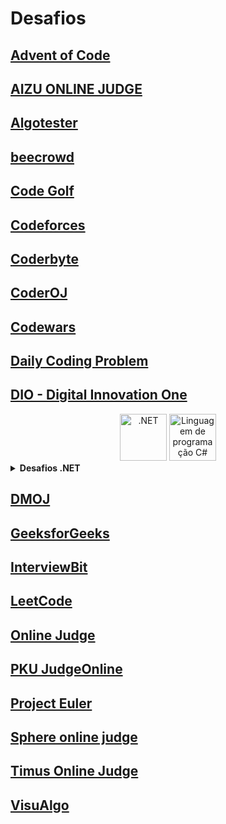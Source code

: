 # Desafios

## [Advent of Code](https://adventofcode.com/)
## [AIZU ONLINE JUDGE](https://judge.u-aizu.ac.jp/)
## [Algotester](https://algotester.com/)
## [beecrowd](https://beecrowd.com/)
## [Code Golf](https://code.golf/)
## [Codeforces](https://codeforces.com/)
## [Coderbyte](https://coderbyte.com/)
## [CoderOJ](https://coderoj.com/)
## [Codewars](https://www.codewars.com/)
## [Daily Coding Problem](https://www.dailycodingproblem.com/)
## [DIO - Digital Innovation One](https://www.dio.me/)

<div align="center">
  <img src="https://www.vectorlogo.zone/logos/dotnet/dotnet-official.svg" width="75" alt=".NET"/>
  <img src="https://cdn.jsdelivr.net/gh/devicons/devicon/icons/csharp/csharp-original.svg" width="75" alt="Linguagem de programação C#"/>
</div>

<details>
  <summary><strong>Desafios .NET</strong></summary>

| Desafio | Linguagem | Status |
| :-: | :-: | :-: |
| Construindo um sistema para um estacionamento | C# | ✔️ |
| Construindo um sistema de hospedagem de um hotel | C# | ✔️ |
| Explorando Análise de Recursos Humanos com Desafios de Código | C# | ✔️ |
| Avaliando o Desempenho Anual dos Funcionários | C# | ✔️ |
| Calculando a Folha de Pagamento | C# | ✔️ |
| Criando um Sistema e Abstraindo um Celular com POO | C# | ✖️ |
  
</details>

## [DMOJ](https://dmoj.ca/)
## [GeeksforGeeks](https://www.geeksforgeeks.org/)
## [InterviewBit](https://www.interviewbit.com/)
## [LeetCode](https://leetcode.com/)
## [Online Judge](https://onlinejudge.org/)
## [PKU JudgeOnline](http://poj.org/)
## [Project Euler](https://projecteuler.net/)
## [Sphere online judge](https://www.spoj.com/)
## [Timus Online Judge](https://acm.timus.ru/)
## [VisuAlgo](https://visualgo.net/)

